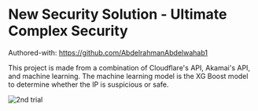 # New Security Solution - Ultimate Complex Security

Authored-with: https://github.com/AbdelrahmanAbdelwahab1


This project is made from a combination of Cloudflare's API, Akamai's API, and machine learning. The machine learning model is the XG Boost model to determine whether the IP is suspicious or safe.




![2nd trial](https://github.com/AbdelrahmanAbdelwahab1/Ultimate-Complex-Security/assets/142083653/8310fb0e-939c-409b-84f4-9001981fd7d0)
